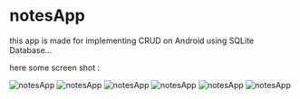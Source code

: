# notesApp

this app is made for implementing CRUD on Android using SQLite Database...

here some screen shot :

![notesApp](https://raw.githubusercontent.com/billbull21/Assets/master/notesApp/1.png)
![notesApp](https://raw.githubusercontent.com/billbull21/Assets/master/notesApp/2.png)
![notesApp](https://raw.githubusercontent.com/billbull21/Assets/master/notesApp/3.png)
![notesApp](https://raw.githubusercontent.com/billbull21/Assets/master/notesApp/4.png)
![notesApp](https://raw.githubusercontent.com/billbull21/Assets/master/notesApp/5.png)
![notesApp](https://raw.githubusercontent.com/billbull21/Assets/master/notesApp/6.png)
